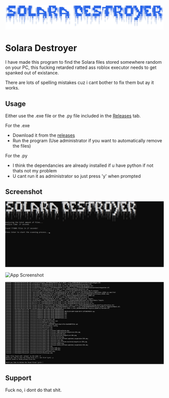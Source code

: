 
![Logo](https://github.com/Bink-lab/SolaraDestroyer/blob/main/afbeelding_2024-09-01_205724141-removebg-preview.png?raw=true)


# Solara Destroyer

I have made this program to find the Solara files stored somewhere random on your PC, this fucking retarded ratted ass roblox executor needs to get spanked out of existance.

There are lots of spelling mistakes cuz i cant bother to fix them but ay it works.

## Usage

Either use the .exe file or the .py file included in the [Releases](github.com/Bink-lab/SolaraDestroyer/releases) tab.

For the .exe
- Download it from the [releases](github.com/Bink-lab/SolaraDestroyer/releases)
- Run the program (Use administrator if you want to automatically remove the files)

For the .py
- I think the dependancies are already installed if u have python if not thats not my problem
- U cant run it as administrator so just press 'y' when prompted

    
## Screenshot

![App Screenshot](https://github.com/Bink-lab/SolaraDestroyer/blob/main/preview2.png?raw=true)

![App Screenshot](https://github.com/Bink-lab/SolaraDestroyer/blob/main/preview1?raw=true)

![App Screenshot](https://github.com/Bink-lab/SolaraDestroyer/blob/main/image.png?raw=true)


## Support

Fuck no, i dont do that shit.


